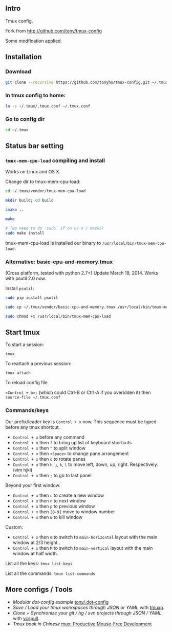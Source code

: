 ## Intro

Tmux config.

Fork from http://github.com/tony/tmux-config

Some modfication applied.

## Installation

### Download

```bash
git clone --recursive https://github.com/tonyho/tmux-config.git ~/.tmux
```

### ln tmux config to home:

```bash
ln -s ~/.tmux/.tmux.conf ~/.tmux.conf
```

### Go to config dir

```bash
cd ~/.tmux
```

## Status bar setting

### `tmux-mem-cpu-load` compiling and install

Works on Linux and OS X.

Change dir to tmux-mem-cpu-load:

```bash
cd ~/.tmux/vendor/tmux-mem-cpu-load

mkdir build; cd build

cmake ..

make

# (No need to do `sudo` if on OS X / macOS)
sudo make install
```

tmux-mem-cpu-load is installed our binary to `/usr/local/bin/tmux-mem-cpu-load`:

### Alternative: basic-cpu-and-memory.tmux

(Cross platform, tested with python 2.7+) Update March 19, 2014. Works with psutil 2.0 now.

Install ``psutil``:

```bash
sudo pip install psutil

sudo cp ~/.tmux/vendor/basic-cpu-and-memory.tmux /usr/local/bin/tmux-mem-cpu-load

sudo chmod +x /usr/local/bin/tmux-mem-cpu-load
```

## Start tmux

To start a session:

`tmux`

To reattach a previous session:

`tmux attach`

To reload config file

`<Control + b>:` (which could Ctrl-B or Ctrl-A if you overidden it) then `source-file ~/.tmux.conf`

### Commands/keys

Our prefix/leader key is `Control + x` now. This sequence must be typed before any tmux shortcut.

* `Control + x` before any command
* `Control + x` then `?` to bring up list of keyboard shortcuts
* `Control + x` then `"` to split window
* `Control + x` then `<Space>` to change pane arrangement
* `Control + x` then `o` to rotate panes
* `Control + x` then `h`, `j`, `k`, `l` to move left, down, up, right. Respectively. (vim hjkl)
* `Control + x` then `;` to go to last panel

Beyond your first window:

* `Control + x` then `c` to create a new window
* `Control + x` then `n` to next window
* `Control + x` then `p` to previous window
* `Control + x` then `[0-9]` move to window number
* `Control + x` then `&` to kill window

Custom:

* `Control + x` then `m` to switch to ``main-horizontal`` layout with the main window at 2/3 height..
* `Control + x` then `M` to switch to ``main-vertical`` layout with the main window at half width.

List all the keys: `tmux list-keys`

List all the commands: `tmux list-commands`

## More configs / Tools

* *Modular dot-config example* [tony/.dot-config](https://github.com/tony/.dot-config)
* *Save / Load your tmux workspaces through JSON or YAML* with [tmuxp](https://github.com/tony/tmuxp).
* *Clone + Synchronize your git / hg / svn projects through JSON / YAML* with [vcspull](https://github.com/tony/vcspull).
* *Tmux book in Chinese* [mux: Productive Mouse-Free Development](https://www.kancloud.cn/kancloud/tmux/62463)

